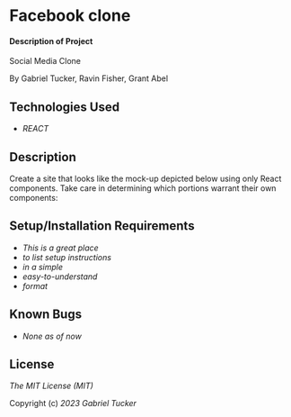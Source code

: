 # Facebook clone

#### Description of Project
Social Media Clone

By Gabriel Tucker, Ravin Fisher, Grant Abel

## Technologies Used
*   _REACT_

## Description 

Create a site that looks like the mock-up depicted below using only React components. Take care in determining which portions warrant their own components:

## Setup/Installation Requirements

*   _This is a great place_
*   _to list setup instructions_
*   _in a simple_
*   _easy-to-understand_
*   _format_

## Known Bugs

*   _None as of now_


## License

_The MIT License (MIT)_

Copyright (c) _2023_ _Gabriel Tucker_